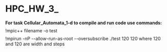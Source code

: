 # HPC_HW_3_
**For task Cellular_Automata_1-d to compile and run code use commands:**
$$$$
!mpic++ filename -o test
$$$$
!mpirun -nP  --allow-run-as-root --oversubscribe ./test 120 120
where 120 and 120 are width and steps
